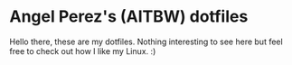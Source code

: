 # Angel Perez's (AITBW) dotfiles

Hello there, these are my dotfiles. Nothing interesting to see here but feel free to check out how I like my Linux. :)
